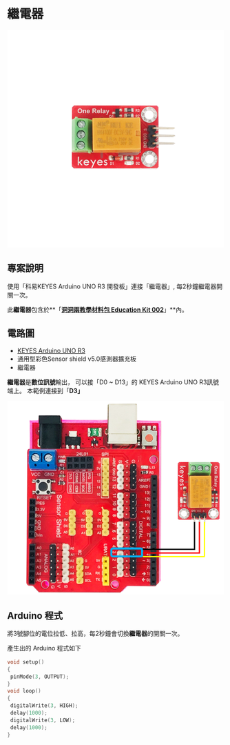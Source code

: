 # 繼電器



![](<../../.gitbook/assets/0 (14).png>)

## 專案說明

使用「科易KEYES Arduino UNO R3 開發板」連接「繼電器」, 每2秒鐘繼電器開關一次。

此**繼電器**包含於**「**[洞洞兩教學材料包 Education Kit 002](https://www.robotkingdom.com.tw/product/rk-education-kit-002/)**」**內。

## 電路圖

* [KEYES Arduino UNO R3](https://www.robotkingdom.com.tw/product/keyes-uno-r3/)
* 通用型彩色Sensor shield v5.0感測器擴充板
* 繼電器

**繼電器**是**數位訊號**輸出， 可以接「D0 \~ D13」的 KEYES Arduino UNO R3訊號端上。 本範例連接到「**D3」**

![](<../../.gitbook/assets/1 (12).png>)

## Arduino 程式

將3號腳位的電位拉低、拉高，每2秒鐘會切換**繼電器**的開關一次。

產生出的 Arduino 程式如下

```c
void setup()
{
 pinMode(3, OUTPUT);
}
void loop()
{
 digitalWrite(3, HIGH);
 delay(1000);
 digitalWrite(3, LOW);
 delay(1000);
}
```
